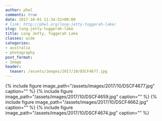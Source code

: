```yaml
---
author: phwl
comments: true
date: 2017-10-01 11:34:52+00:00
# link: http://phwl.org/long-jetty-tuggerah-lake/
slug: long-jetty-tuggerah-lake
title: Long Jetty, Tuggerah Lake
classes: wide
categories:
- australia
- photography
post_format:
- Image
header:
  teaser: /assets/images/2017/10/DSCF4677.jpg
---
```


{% include figure image_path="/assets/images/2017/10/DSCF4677.jpg" caption="" %}
{% include figure image_path="/assets/images/2017/10/DSCF4659.jpg" caption="" %}
{% include figure image_path="/assets/images/2017/10/DSCF4662.jpg" caption="" %}
{% include figure image_path="/assets/images/2017/10/DSCF4674.jpg" caption="" %}
